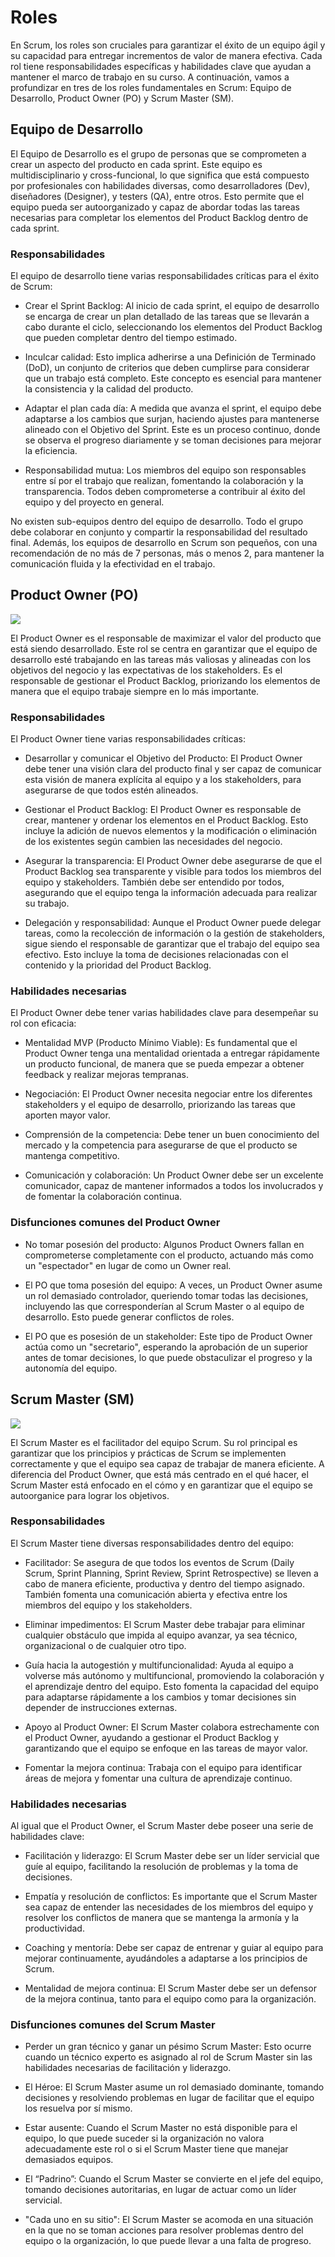 # Roles

En Scrum, los roles son cruciales para garantizar el éxito de un equipo ágil y su capacidad para entregar incrementos de valor de manera efectiva. Cada rol tiene responsabilidades específicas y habilidades clave que ayudan a mantener el marco de trabajo en su curso. A continuación, vamos a profundizar en tres de los roles fundamentales en Scrum: Equipo de Desarrollo, Product Owner (PO) y Scrum Master (SM).

## Equipo de Desarrollo

El Equipo de Desarrollo es el grupo de personas que se comprometen a crear un aspecto del producto en cada sprint. Este equipo es multidisciplinario y cross-funcional, lo que significa que está compuesto por profesionales con habilidades diversas, como desarrolladores (Dev), diseñadores (Designer), y testers (QA), entre otros. Esto permite que el equipo pueda ser autoorganizado y capaz de abordar todas las tareas necesarias para completar los elementos del Product Backlog dentro de cada sprint.

### Responsabilidades

El equipo de desarrollo tiene varias responsabilidades críticas para el éxito de Scrum:

- Crear el Sprint Backlog: Al inicio de cada sprint, el equipo de desarrollo se encarga de crear un plan detallado de las tareas que se llevarán a cabo durante el ciclo, seleccionando los elementos del Product Backlog que pueden completar dentro del tiempo estimado.

- Inculcar calidad: Esto implica adherirse a una Definición de Terminado (DoD), un conjunto de criterios que deben cumplirse para considerar que un trabajo está completo. Este concepto es esencial para mantener la consistencia y la calidad del producto.

- Adaptar el plan cada día: A medida que avanza el sprint, el equipo debe adaptarse a los cambios que surjan, haciendo ajustes para mantenerse alineado con el Objetivo del Sprint. Este es un proceso continuo, donde se observa el progreso diariamente y se toman decisiones para mejorar la eficiencia.

- Responsabilidad mutua: Los miembros del equipo son responsables entre sí por el trabajo que realizan, fomentando la colaboración y la transparencia. Todos deben comprometerse a contribuir al éxito del equipo y del proyecto en general.

No existen sub-equipos dentro del equipo de desarrollo. Todo el grupo debe colaborar en conjunto y compartir la responsabilidad del resultado final. Además, los equipos de desarrollo en Scrum son pequeños, con una recomendación de no más de 7 personas, más o menos 2, para mantener la comunicación fluida y la efectividad en el trabajo.

## Product Owner (PO)

![](./img/1.4.png)

El Product Owner es el responsable de maximizar el valor del producto que está siendo desarrollado. Este rol se centra en garantizar que el equipo de desarrollo esté trabajando en las tareas más valiosas y alineadas con los objetivos del negocio y las expectativas de los stakeholders. Es el responsable de gestionar el Product Backlog, priorizando los elementos de manera que el equipo trabaje siempre en lo más importante.

### Responsabilidades

El Product Owner tiene varias responsabilidades críticas:

- Desarrollar y comunicar el Objetivo del Producto: El Product Owner debe tener una visión clara del producto final y ser capaz de comunicar esta visión de manera explícita al equipo y a los stakeholders, para asegurarse de que todos estén alineados.

- Gestionar el Product Backlog: El Product Owner es responsable de crear, mantener y ordenar los elementos en el Product Backlog. Esto incluye la adición de nuevos elementos y la modificación o eliminación de los existentes según cambien las necesidades del negocio.

- Asegurar la transparencia: El Product Owner debe asegurarse de que el Product Backlog sea transparente y visible para todos los miembros del equipo y stakeholders. También debe ser entendido por todos, asegurando que el equipo tenga la información adecuada para realizar su trabajo.

- Delegación y responsabilidad: Aunque el Product Owner puede delegar tareas, como la recolección de información o la gestión de stakeholders, sigue siendo el responsable de garantizar que el trabajo del equipo sea efectivo. Esto incluye la toma de decisiones relacionadas con el contenido y la prioridad del Product Backlog.

### Habilidades necesarias

El Product Owner debe tener varias habilidades clave para desempeñar su rol con eficacia:

- Mentalidad MVP (Producto Mínimo Viable): Es fundamental que el Product Owner tenga una mentalidad orientada a entregar rápidamente un producto funcional, de manera que se pueda empezar a obtener feedback y realizar mejoras tempranas.

- Negociación: El Product Owner necesita negociar entre los diferentes stakeholders y el equipo de desarrollo, priorizando las tareas que aporten mayor valor.

- Comprensión de la competencia: Debe tener un buen conocimiento del mercado y la competencia para asegurarse de que el producto se mantenga competitivo.

- Comunicación y colaboración: Un Product Owner debe ser un excelente comunicador, capaz de mantener informados a todos los involucrados y de fomentar la colaboración continua.

### Disfunciones comunes del Product Owner

- No tomar posesión del producto: Algunos Product Owners fallan en comprometerse completamente con el producto, actuando más como un "espectador" en lugar de como un Owner real.

- El PO que toma posesión del equipo: A veces, un Product Owner asume un rol demasiado controlador, queriendo tomar todas las decisiones, incluyendo las que corresponderían al Scrum Master o al equipo de desarrollo. Esto puede generar conflictos de roles.

- El PO que es posesión de un stakeholder: Este tipo de Product Owner actúa como un "secretario", esperando la aprobación de un superior antes de tomar decisiones, lo que puede obstaculizar el progreso y la autonomía del equipo.

## Scrum Master (SM)

![](./img/1.5.png)

El Scrum Master es el facilitador del equipo Scrum. Su rol principal es garantizar que los principios y prácticas de Scrum se implementen correctamente y que el equipo sea capaz de trabajar de manera eficiente. A diferencia del Product Owner, que está más centrado en el qué hacer, el Scrum Master está enfocado en el cómo y en garantizar que el equipo se autoorganice para lograr los objetivos.

### Responsabilidades

El Scrum Master tiene diversas responsabilidades dentro del equipo:

- Facilitador: Se asegura de que todos los eventos de Scrum (Daily Scrum, Sprint Planning, Sprint Review, Sprint Retrospective) se lleven a cabo de manera eficiente, productiva y dentro del tiempo asignado. También fomenta una comunicación abierta y efectiva entre los miembros del equipo y los stakeholders.

- Eliminar impedimentos: El Scrum Master debe trabajar para eliminar cualquier obstáculo que impida al equipo avanzar, ya sea técnico, organizacional o de cualquier otro tipo.

- Guía hacia la autogestión y multifuncionalidad: Ayuda al equipo a volverse más autónomo y multifuncional, promoviendo la colaboración y el aprendizaje dentro del equipo. Esto fomenta la capacidad del equipo para adaptarse rápidamente a los cambios y tomar decisiones sin depender de instrucciones externas.

- Apoyo al Product Owner: El Scrum Master colabora estrechamente con el Product Owner, ayudando a gestionar el Product Backlog y garantizando que el equipo se enfoque en las tareas de mayor valor.

- Fomentar la mejora continua: Trabaja con el equipo para identificar áreas de mejora y fomentar una cultura de aprendizaje continuo.

### Habilidades necesarias

Al igual que el Product Owner, el Scrum Master debe poseer una serie de habilidades clave:

- Facilitación y liderazgo: El Scrum Master debe ser un líder servicial que guíe al equipo, facilitando la resolución de problemas y la toma de decisiones.

- Empatía y resolución de conflictos: Es importante que el Scrum Master sea capaz de entender las necesidades de los miembros del equipo y resolver los conflictos de manera que se mantenga la armonía y la productividad.

- Coaching y mentoría: Debe ser capaz de entrenar y guiar al equipo para mejorar continuamente, ayudándoles a adaptarse a los principios de Scrum.

- Mentalidad de mejora continua: El Scrum Master debe ser un defensor de la mejora continua, tanto para el equipo como para la organización.

### Disfunciones comunes del Scrum Master

- Perder un gran técnico y ganar un pésimo Scrum Master: Esto ocurre cuando un técnico experto es asignado al rol de Scrum Master sin las habilidades necesarias de facilitación y liderazgo.

- El Héroe: El Scrum Master asume un rol demasiado dominante, tomando decisiones y resolviendo problemas en lugar de facilitar que el equipo los resuelva por sí mismo.

- Estar ausente: Cuando el Scrum Master no está disponible para el equipo, lo que puede suceder si la organización no valora adecuadamente este rol o si el Scrum Master tiene que manejar demasiados equipos.

- El “Padrino”: Cuando el Scrum Master se convierte en el jefe del equipo, tomando decisiones autoritarias, en lugar de actuar como un líder servicial.

- "Cada uno en su sitio": El Scrum Master se acomoda en una situación en la que no se toman acciones para resolver problemas dentro del equipo o la organización, lo que puede llevar a una falta de progreso.